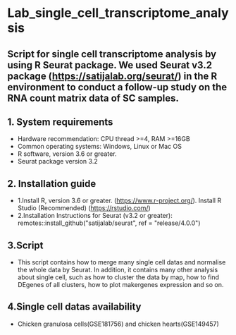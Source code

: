 # Lab_single_cell_transcriptome_analysis

## Script for single cell transcriptome analysis by using R Seurat package. We used Seurat v3.2 package (https://satijalab.org/seurat/) in the R environment to conduct a follow-up study on the RNA count matrix data of SC samples.

## 1. System requirements
- Hardware recommendation: CPU thread >=4, RAM >=16GB
- Common operating systems: Windows, Linux or Mac OS
- R software, version 3.6 or greater.
- Seurat package version 3.2

## 2. Installation guide
- 1.Install R, version 3.6 or greater. (https://www.r-project.org/). Install R Studio (Recommended) (https://rstudio.com/)
- 2.Installation Instructions for Seurat (v3.2 or greater): remotes::install_github("satijalab/seurat", ref = "release/4.0.0")

## 3.Script
- This script contains how to merge many single cell datas and normalise the whole data by Seurat. In addition, it contains many other analysis about single cell, such as how to cluster the data by map, how to find DEgenes of all clusters, how to plot makergenes expression and so on.

## 4.Single cell datas availability
- Chicken granulosa cells(GSE181756) and chicken hearts(GSE149457)

